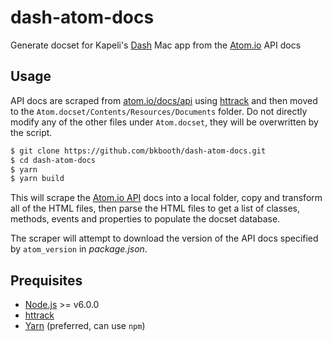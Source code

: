 # dash-atom-docs

Generate docset for Kapeli's [Dash][1] Mac app from the [Atom.io][2] API docs

## Usage

API docs are scraped from [atom.io/docs/api][3] using [httrack][4] and then moved to the
`Atom.docset/Contents/Resources/Documents` folder. Do not directly modify any of the other files
under `Atom.docset`, they will be overwritten by the script.

```bash
$ git clone https://github.com/bkbooth/dash-atom-docs.git
$ cd dash-atom-docs
$ yarn
$ yarn build
```

This will scrape the [Atom.io API][4] docs into a local folder, copy and transform all of the HTML files, then parse the HTML files to get a list of classes, methods, events and properties to populate the docset database.

The scraper will attempt to download the version of the API docs specified by `atom_version` in _package.json_.

## Prequisites

* [Node.js][5] >= v6.0.0
* [httrack][4]
* [Yarn][6] (preferred, can use `npm`)

[1]: https://kapeli.com/dash
[2]: https://atom.io/
[3]: https://atom.io/docs/api
[4]: https://www.httrack.com/
[5]: https://nodejs.org/
[6]: https://yarnpkg.com/
